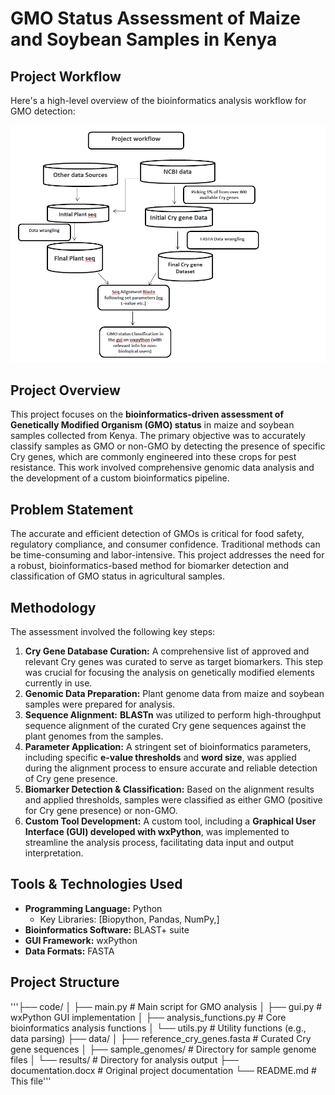 # GMO Status Assessment of Maize and Soybean Samples in Kenya

## Project Workflow

Here's a high-level overview of the bioinformatics analysis workflow for GMO detection:

![GMO Analysis Workflow Diagram](images/gmo_analysis_workflow.png)

## Project Overview

This project focuses on the **bioinformatics-driven assessment of Genetically Modified Organism (GMO) status** in maize and soybean samples collected from Kenya. The primary objective was to accurately classify samples as GMO or non-GMO by detecting the presence of specific Cry genes, which are commonly engineered into these crops for pest resistance. This work involved comprehensive genomic data analysis and the development of a custom bioinformatics pipeline.

## Problem Statement

The accurate and efficient detection of GMOs is critical for food safety, regulatory compliance, and consumer confidence. Traditional methods can be time-consuming and labor-intensive. This project addresses the need for a robust, bioinformatics-based method for biomarker detection and classification of GMO status in agricultural samples.

## Methodology

The assessment involved the following key steps:

1.  **Cry Gene Database Curation:** A comprehensive list of approved and relevant Cry genes was curated to serve as target biomarkers. This step was crucial for focusing the analysis on genetically modified elements currently in use.
2.  **Genomic Data Preparation:** Plant genome data from maize and soybean samples were prepared for analysis.
3.  **Sequence Alignment:** **BLASTn** was utilized to perform high-throughput sequence alignment of the curated Cry gene sequences against the plant genomes from the samples.
4.  **Parameter Application:** A stringent set of bioinformatics parameters, including specific **e-value thresholds** and **word size**, was applied during the alignment process to ensure accurate and reliable detection of Cry gene presence.
5.  **Biomarker Detection & Classification:** Based on the alignment results and applied thresholds, samples were classified as either GMO (positive for Cry gene presence) or non-GMO.
6.  **Custom Tool Development:** A custom tool, including a **Graphical User Interface (GUI) developed with wxPython**, was implemented to streamline the analysis process, facilitating data input and output interpretation.

## Tools & Technologies Used

* **Programming Language:** Python
    * Key Libraries: [Biopython, Pandas, NumPy,]
* **Bioinformatics Software:** BLAST+ suite
* **GUI Framework:** wxPython
* **Data Formats:** FASTA

## Project Structure
'''├── code/
│   ├── main.py                # Main script for GMO analysis
│   ├── gui.py                 # wxPython GUI implementation
│   ├── analysis_functions.py  # Core bioinformatics analysis functions
│   └── utils.py               # Utility functions (e.g., data parsing)
├── data/
│   ├── reference_cry_genes.fasta # Curated Cry gene sequences
│   ├── sample_genomes/        # Directory for sample genome files
│   └── results/               # Directory for analysis output
├── documentation.docx         # Original project documentation
└── README.md                  # This file'''
